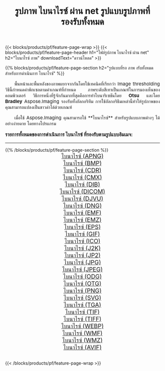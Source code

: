 ﻿---
title: รูปภาพ ไบนาไรซ์ ผ่าน net รูปแบบรูปภาพที่รองรับทั้งหมด 
weight: 3920
url: /th/net/binarize/ 
lang: th
langdirlevel: 2
locales: zh-hans,ja,it,ru,de,es,fr,nl,id,lt,pl,pt,vi,tr,ko,zh-hant,ar,hi,th,sv,cs,uk,he
description: เมื่อใช้ Aspose.Imaging คุณสามารถ ไบนาไรซ์ ภาพได้อย่างง่ายดายผ่าน net
---

{{< blocks/products/pf/feature-page-wrap >}}
{{< blocks/products/pf/feature-page-header h1="ไฟล์รูปภาพ ไบนาไรซ์ ผ่าน net" h2="ไบนาไรซ์ ภาพ" downloadText="ดาวน์โหลด" >}}


{{% blocks/products/pf/feature-page-section  h2="รูปแบบที่รอ ภาพ งรับทั้งหมดสำหรับการดำเนินการ ไบนาไรซ์" %}}
<p align="justify" style="text-indent:2em;font-size:15px;">
พื้นหน้าและพื้นหลังของภาพแยกจากกันโดยใช้เทคนิคที่เรียกว่า Image thresholding วิธีนี้กำหนดค่าพิกเซลตามค่าเกณฑ์ที่กำหนด ภาพระดับสีเทาเป็นเกณฑ์ในการมองเห็นของคอมพิวเตอร์ วิธีการหนึ่งที่รู้จักกันมากที่สุดคือการทำไบนาริเซชันโดย <b>Otsu</b> และโดย <b>Bradley</b> Aspose.Imaging รองรับทั้งอัลกอริทึม การใช้อัลกอริธึมเหล่านี้ทำให้รูปภาพของคุณสามารถแปลงเป็นขาวดำได้ด้วยเกณฑ์
</p>
<p align="justify" style="text-indent:2em;font-size:15px;">
เมื่อใช้ Aspose.Imaging คุณสามารถใช้ **ไบนาไรซ์** สำหรับรูปแบบภาพต่างๆ ได้อย่างง่ายดาย โดยทางโปรแกรม
</p>
<h3 style="margin-top:16px;">
รายการทั้งหมดของการดำเนินการ ไบนาไรซ์ ที่รองรับตามรูปแบบอิมเมจ:
</h3>
<hr/>
{{% /blocks/products/pf/feature-page-section %}}
<div class="container-fluid productfamilypage bg-gray">
    <div class="convertypes bg-gray agp-content section">
        <div class="container">
		<div class="row other-converters" style="gap: 10px;font-size: 19px;text-align:center;">
		    <div class='col-md-3 other-converter remove-lp remove-rp'><a href="/imaging/th/net/binarize/apng/" style="padding:15px;">ไบนาไรซ์ (APNG)</a></div><div class='col-md-3 other-converter remove-lp remove-rp'><a href="/imaging/th/net/binarize/bmp/" style="padding:15px;">ไบนาไรซ์ (BMP)</a></div><div class='col-md-3 other-converter remove-lp remove-rp'><a href="/imaging/th/net/binarize/cdr/" style="padding:15px;">ไบนาไรซ์ (CDR)</a></div><div class='col-md-3 other-converter remove-lp remove-rp'><a href="/imaging/th/net/binarize/cmx/" style="padding:15px;">ไบนาไรซ์ (CMX)</a></div><div class='col-md-3 other-converter remove-lp remove-rp'><a href="/imaging/th/net/binarize/dib/" style="padding:15px;">ไบนาไรซ์ (DIB)</a></div><div class='col-md-3 other-converter remove-lp remove-rp'><a href="/imaging/th/net/binarize/dicom/" style="padding:15px;">ไบนาไรซ์ (DICOM)</a></div><div class='col-md-3 other-converter remove-lp remove-rp'><a href="/imaging/th/net/binarize/djvu/" style="padding:15px;">ไบนาไรซ์ (DJVU)</a></div><div class='col-md-3 other-converter remove-lp remove-rp'><a href="/imaging/th/net/binarize/dng/" style="padding:15px;">ไบนาไรซ์ (DNG)</a></div><div class='col-md-3 other-converter remove-lp remove-rp'><a href="/imaging/th/net/binarize/emf/" style="padding:15px;">ไบนาไรซ์ (EMF)</a></div><div class='col-md-3 other-converter remove-lp remove-rp'><a href="/imaging/th/net/binarize/emz/" style="padding:15px;">ไบนาไรซ์ (EMZ)</a></div><div class='col-md-3 other-converter remove-lp remove-rp'><a href="/imaging/th/net/binarize/eps/" style="padding:15px;">ไบนาไรซ์ (EPS)</a></div><div class='col-md-3 other-converter remove-lp remove-rp'><a href="/imaging/th/net/binarize/gif/" style="padding:15px;">ไบนาไรซ์ (GIF)</a></div><div class='col-md-3 other-converter remove-lp remove-rp'><a href="/imaging/th/net/binarize/ico/" style="padding:15px;">ไบนาไรซ์ (ICO)</a></div><div class='col-md-3 other-converter remove-lp remove-rp'><a href="/imaging/th/net/binarize/j2k/" style="padding:15px;">ไบนาไรซ์ (J2K)</a></div><div class='col-md-3 other-converter remove-lp remove-rp'><a href="/imaging/th/net/binarize/jp2/" style="padding:15px;">ไบนาไรซ์ (JP2)</a></div><div class='col-md-3 other-converter remove-lp remove-rp'><a href="/imaging/th/net/binarize/jpg/" style="padding:15px;">ไบนาไรซ์ (JPG)</a></div><div class='col-md-3 other-converter remove-lp remove-rp'><a href="/imaging/th/net/binarize/jpeg/" style="padding:15px;">ไบนาไรซ์ (JPEG)</a></div><div class='col-md-3 other-converter remove-lp remove-rp'><a href="/imaging/th/net/binarize/odg/" style="padding:15px;">ไบนาไรซ์ (ODG)</a></div><div class='col-md-3 other-converter remove-lp remove-rp'><a href="/imaging/th/net/binarize/otg/" style="padding:15px;">ไบนาไรซ์ (OTG)</a></div><div class='col-md-3 other-converter remove-lp remove-rp'><a href="/imaging/th/net/binarize/png/" style="padding:15px;">ไบนาไรซ์ (PNG)</a></div><div class='col-md-3 other-converter remove-lp remove-rp'><a href="/imaging/th/net/binarize/svg/" style="padding:15px;">ไบนาไรซ์ (SVG)</a></div><div class='col-md-3 other-converter remove-lp remove-rp'><a href="/imaging/th/net/binarize/tga/" style="padding:15px;">ไบนาไรซ์ (TGA)</a></div><div class='col-md-3 other-converter remove-lp remove-rp'><a href="/imaging/th/net/binarize/tif/" style="padding:15px;">ไบนาไรซ์ (TIF)</a></div><div class='col-md-3 other-converter remove-lp remove-rp'><a href="/imaging/th/net/binarize/tiff/" style="padding:15px;">ไบนาไรซ์ (TIFF)</a></div><div class='col-md-3 other-converter remove-lp remove-rp'><a href="/imaging/th/net/binarize/webp/" style="padding:15px;">ไบนาไรซ์ (WEBP)</a></div><div class='col-md-3 other-converter remove-lp remove-rp'><a href="/imaging/th/net/binarize/wmf/" style="padding:15px;">ไบนาไรซ์ (WMF)</a></div><div class='col-md-3 other-converter remove-lp remove-rp'><a href="/imaging/th/net/binarize/wmz/" style="padding:15px;">ไบนาไรซ์ (WMZ)</a></div><div class='col-md-3 other-converter remove-lp remove-rp'><a href="/imaging/th/net/binarize/avif/" style="padding:15px;">ไบนาไรซ์ (AVIF)</a></div>
                </div>
        </div>
    </div>
</div>
<br/>

{{< /blocks/products/pf/feature-page-wrap >}}
